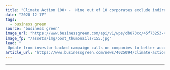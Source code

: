 ```yaml
---
title: "Climate Action 100+ -  Nine out of 10 corporates exclude indirect emissions from climate goals"
date: "2020-12-17"
tags: 
  - business green
source: "business green"
image_url: "https://www.businessgreen.com/api/v1/wps/cb873cc/45f73253-4753-4907-9505-75de55f82571/10/power-station-eggborough-185x114.jpg"
image_fp: "/assets/img/post_thumbnails/155.jpg"
lead: "
 Update from investor-backed campaign calls on companies to better account for their indirect emissions in corporate climate goals ..."
article_url: "https://www.businessgreen.com/news/4025094/climate-action-100-corporates-exclude-indirect-emissions-climate-goals"
---
```


---
